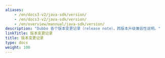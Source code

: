 ```yaml
---
aliases:
    - /en/docs3-v2/java-sdk/version/
    - /en/docs3-v2/java-sdk/version/
    - /en/overview/mannual/java-sdk/version/
description: "Dubbo 各个版本变更记录（release note），跨版本升级兼容性说明。"
linkTitle: 版本变更记录
title: 版本变更记录
type: docs
weight: 100
---
```

